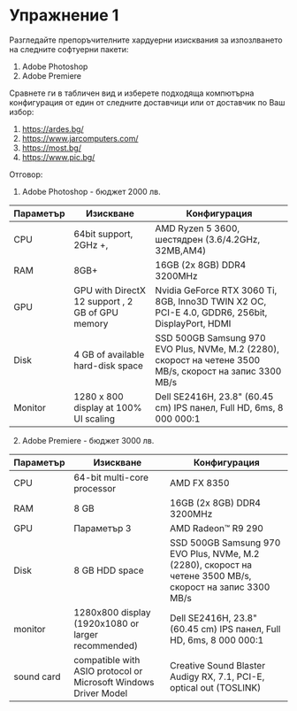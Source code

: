 # Упражнение 1 

Разгледайте препоръчителните хардуерни изисквания за изпозлването на следните софтуерни пакети:
1. Adobe Photoshop 
2. Adobe Premiere

Сравнете ги в табличен вид и изберете подходяща компютърна конфигурация от един от следните доставчици или от доставчик по Ваш избор:
1. https://ardes.bg/
2. https://www.jarcomputers.com/
3. https://most.bg/
4. https://www.pic.bg/


Отговор:

1. Adobe Photoshop - бюджет 2000 лв. 

Параметър | Изискване | Конфигурация
------------ | -------------| -------------
CPU | 64bit support, 2GHz +,| AMD Ryzen 5 3600, шестядрен (3.6/4.2GHz, 32MB,AM4)
RAM | 8GB+ |  16GB (2x 8GB) DDR4 3200MHz
GPU |GPU with DirectX 12 support , 2 GB of GPU memory| Nvidia GeForce RTX 3060 Ti, 8GB, Inno3D TWIN X2 OC, PCI-E 4.0, GDDR6, 256bit, DisplayPort, HDMI
Disk | 4 GB of available hard-disk space |  SSD 500GB Samsung 970 EVO Plus, NVMe, M.2 (2280), скорост на четене 3500 MB/s, скорост на запис 3300 MB/s
Monitor | 1280 x 800 display at 100% UI scaling |  Dell SE2416H, 23.8" (60.45 cm) IPS панел, Full HD, 6ms, 8 000 000:1


2. Adobe Premiere - бюджет 3000 лв. 

Параметър | Изискване | Конфигурация
------------ | -------------| -------------
CPU | 64-bit multi-core processor | AMD FX 8350
RAM | 8 GB |16GB (2x 8GB) DDR4 3200MHz
GPU | Параметър 3 | AMD Radeon™ R9 290 
Disk | 8 GB HDD space |  SSD 500GB Samsung 970 EVO Plus, NVMe, M.2 (2280), скорост на четене 3500 MB/s, скорост на запис 3300 MB/s
monitor | 1280x800 display (1920x1080 or larger recommended) |   Dell SE2416H, 23.8" (60.45 cm) IPS панел, Full HD, 6ms, 8 000 000:1
sound card | compatible with ASIO protocol or Microsoft Windows Driver Model |  Creative Sound Blaster Audigy RX, 7.1, PCI-E, optical out (TOSLINK)
